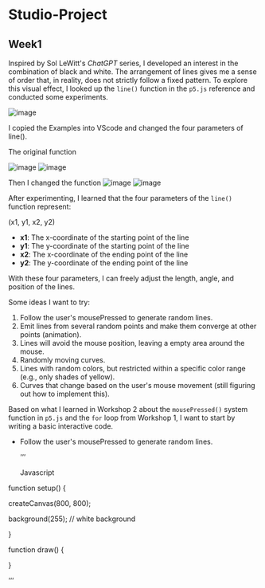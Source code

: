 # Studio-Project
## Week1
Inspired by Sol LeWitt's *ChatGPT* series, I developed an interest in the combination of black and white. The arrangement of lines gives me a sense of order that, in reality, does not strictly follow a fixed pattern. To explore this visual effect, I looked up the `line()` function in the `p5.js` reference and conducted some experiments.

![image](https://github.com/user-attachments/assets/cdcca91f-5dd1-4ee1-83a3-953da22f572a)

I copied the Examples into VScode and changed the four parameters of line().

The original function

![image](https://github.com/user-attachments/assets/8cd2cef1-b779-495f-bd3d-75b5e81a50bd)
![image](https://github.com/user-attachments/assets/e412ded7-f781-4ef2-8fe4-4c85caefdea6)

Then I changed the function
![image](https://github.com/user-attachments/assets/a6194eed-7ce4-4b08-9c60-66f658b67d46)
![image](https://github.com/user-attachments/assets/3f97365e-9e58-41ff-8b15-5059a2790d22)

After experimenting, I learned that the four parameters of the `line()` function represent:  

(x1, y1, x2, y2)  
- **x1**: The x-coordinate of the starting point of the line  
- **y1**: The y-coordinate of the starting point of the line  
- **x2**: The x-coordinate of the ending point of the line  
- **y2**: The y-coordinate of the ending point of the line  

With these four parameters, I can freely adjust the length, angle, and position of the lines.

Some ideas I want to try:  

1. Follow the user's mousePressed to generate random lines.  
2. Emit lines from several random points and make them converge at other points (animation).  
3. Lines will avoid the mouse position, leaving a empty area around the mouse.  
4. Randomly moving curves.  
5. Lines with random colors, but restricted within a specific color range (e.g., only shades of yellow).  
6. Curves that change based on the user's mouse movement (still figuring out how to implement this).

Based on what I learned in Workshop 2 about the `mousePressed()` system function in `p5.js` and the `for` loop from Workshop 1, I want to start by writing a basic interactive code.
- Follow the user's mousePressed to generate random lines.

  ’’’
  
  Javascript
  
function setup() {

  createCanvas(800, 800);
  
  background(255); // white background
  
}


function draw() {

}

’’’
